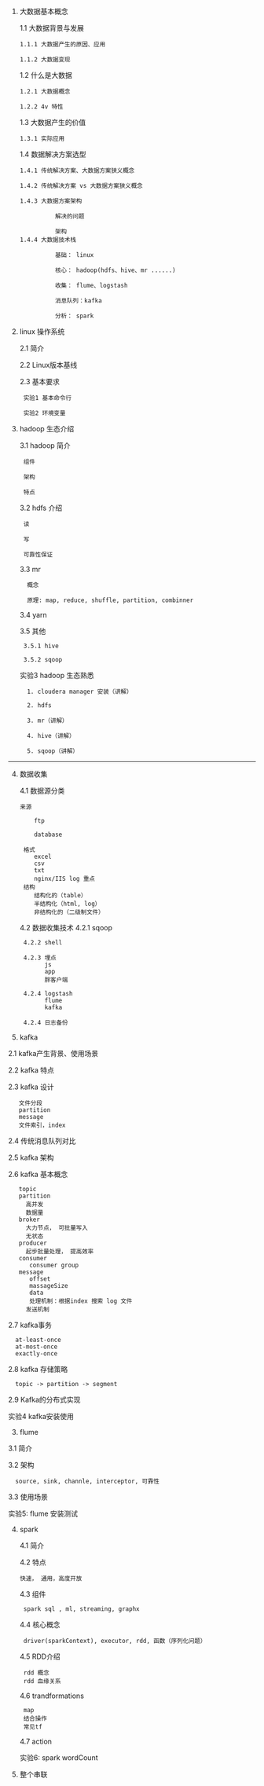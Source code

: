 ####
1. 大数据基本概念

    1.1 大数据背景与发展

       1.1.1 大数据产生的原因、应用

       1.1.2 大数据变现

    1.2 什么是大数据

       1.2.1 大数据概念

       1.2.2 4v 特性

    1.3 大数据产生的价值

       1.3.1 实际应用

    1.4 数据解决方案选型

       1.4.1 传统解决方案、大数据方案狭义概念

       1.4.2 传统解决方案 vs 大数据方案狭义概念

       1.4.3 大数据方案架构

                 解决的问题

                 架构
       1.4.4 大数据技术栈

                 基础： linux

                 核心： hadoop(hdfs、hive、mr ......)

                 收集： flume、logstash

                 消息队列：kafka

                 分析： spark
             
                   
2. linux 操作系统

    2.1 简介

    2.2 Linux版本基线

    2.3 基本要求

        实验1 基本命令行

        实验2 环境变量


3.  hadoop 生态介绍

    3.1 hadoop 简介

         组件

         架构

         特点

    3.2 hdfs 介绍

         读

         写

         可靠性保证

    3.3 mr

          概念

          原理: map, reduce, shuffle, partition, combinner

    3.4 yarn

    3.5 其他

         3.5.1 hive

         3.5.2 sqoop

    实验3 hadoop 生态熟悉

          1. cloudera manager 安装（讲解）

          2. hdfs

          3. mr（讲解）

          4. hive（讲解）

          5. sqoop（讲解）


------------------------
4. 数据收集

   4.1 数据源分类

       来源

           ftp

           database

        格式
           excel
           csv
           txt
           nginx/IIS log 重点
        结构
           结构化的（table）
           半结构化（html, log）
           非结构化的（二级制文件）

   4.2 数据收集技术
        4.2.1 sqoop
        
        4.2.2 shell
        
        4.2.3 埋点
              js
              app
              胖客户端
              
        4.2.4 logstash
              flume
              kafka
              
        4.2.4 日志备份

2. kafka

  2.1 kafka产生背景、使用场景
  
  2.2 kafka 特点
  
  2.3 kafka 设计
  
       文件分段
       partition
       message
       文件索引，index
        
  2.4 传统消息队列对比
  
  2.5 kafka 架构
  
  2.6 kafka 基本概念
  
       topic
       partition
         高并发
         数据量
       broker
         大力节点， 可批量写入
         无状态
       producer
         起步批量处理， 提高效率
       consumer
          consumer group
       message
          offset
          massageSize
          data
          处理机制：根据index 搜索 log 文件
         发送机制
         
  2.7 kafka事务
  
      at-least-once
      at-most-once
      exactly-once

  2.8 kafka 存储策略
  
      topic -> partition -> segment

  2.9 Kafka的分布式实现

  实验4 kafka安装使用


3. flume

  3.1 简介
  
  3.2 架构
  
      source, sink, channle, interceptor, 可靠性
      
  3.3 使用场景

   实验5: flume 安装测试


4. spark

    4.1 简介
    
    4.2 特点
    
       快速， 通用，高度开放
       
    4.3 组件
    
        spark sql , ml, streaming, graphx

    4.4 核心概念
    
        driver(sparkContext), executor, rdd, 函数（序列化问题）

    4.5 RDD介绍
    
        rdd 概念
        rdd 血缘关系

    4.6 trandformations
    
        map
        结合操作
        常见tf

    4.7 action


    实验6: spark wordCount

5. 整个串联
